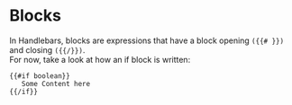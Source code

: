# Blocks

In Handlebars, blocks are expressions that have a block opening `({{# }})` and closing `({{/}})`.  
For now, take a look at how an if block is written:

~~~
{{#if boolean}}
   Some Content here
{{/if}}
~~~